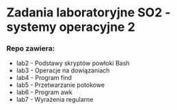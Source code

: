 # Zadania laboratoryjne SO2 - systemy operacyjne 2
### Repo zawiera:
* lab2 - Podstawy skryptów powłoki Bash
* lab3 - Operacje na dowiązaniach
* lab4 - Program find
* lab5 - Przetwarzanie potokowe
* lab6 - Program awk
* lab7 - Wyrażenia regularne